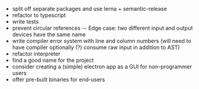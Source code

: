 - split off separate packages and use lerna + semantic-release
- refactor to typescript
- write tests
- prevent circular references -- Edge case: two different input and output devices have the same name
- write compiler error system with line and column numbers (will need to have compiler optionally (?) consume raw input in addition to AST)
- refactor interpreter
- find a good name for the project
- consider creating a (simple) electron app as a GUI for non-programmer users
- offer pre-built binaries for end-users
